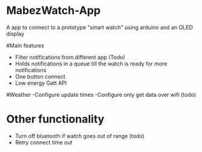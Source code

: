 # MabezWatch-App
A app to connect to a prototype "smart watch" using arduino and an OLED display

#Main features
  - Filter notifications from different app (Todo)
  - Holds notifications in a queue till the watch is ready for more notifications
  - One button connect
  - Low energy Gatt API
  
#Weather
  -Configure update times
  -Configure only get data over wifi (todo)
  
# Other functionality
 - Turn off bluetooth if watch goes out of range (todo)
 - Retry connect time out
